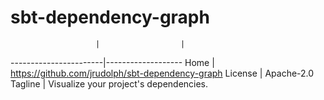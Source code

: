
# sbt-dependency-graph

                       |                  |
-----------------------|-------------------
Home                   | https://github.com/jrudolph/sbt-dependency-graph
License                | Apache-2.0
Tagline                | Visualize your project's dependencies.
